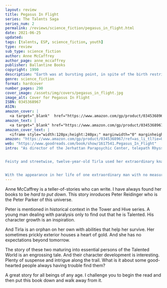 ```yaml
---
layout: review
title: Pegasus In Flight
series: The Talents Saga
series_num: 2
permalink: /reviews/science_fiction/pegasus_in_flight.html
date: 2021-06-25
updated: 
tags: [talents, ESP, science_fiction, youth]
type: review
sub_type: science_fiction
author: Anne McCaffrey
author_page: anne_mccaffrey
publisher: Ballantine Books
copyright: 1990
description: "Earth was at bursting point, in spite of the birth restrictions of only one child to each couple. Extra children existed in a sub-cultured world or were rounded up into slavery. The only hope was the space platform — the jumping-off point for the colonization of other worlds. But more Talents were needed to build and operate those platforms. Rhyssa Owen was the one responsible, both for finding Talents and training them. And when she felt the first encroachment of a mind reaching out to her, she knew it was exceptional — a fourteen-year-old boy with incredibly powerful kinetic ability. And in the seamy underworld of near-criminal children was another brilliant mind in danger from a ruthless group of child kidnappers. Rhyssa knew she had to find the two children and train them for the survival of earth."
genre: science_fiction
format: hardcover
number_pages: 290
cover_image: /assets/img/covers/pegasus_in_flight.jpg
image_alt: Cover for Pegasus In Flight
ISBN: 0345368967
ASIN: 
amazon_cover: |
  <a target="_blank"  href="https://www.amazon.com/gp/product/0345368967/ref=as_li_tl?ie=UTF8&camp=1789&creative=9325&creativeASIN=0345368967&linkCode=as2&tag=floridan21-20&linkId=870a673005c62211e0d9f25be913230e"><img border="0" src="//ws-na.amazon-adsystem.com/widgets/q?_encoding=UTF8&MarketPlace=US&ASIN=0345368967&ServiceVersion=20070822&ID=AsinImage&WS=1&Format=_SL250_&tag=floridan21-20" ></a>
amazon_text: |
  <a target="_blank" href="https://www.amazon.com/gp/product/0345368967/ref=as_li_tl?ie=UTF8&camp=1789&creative=9325&creativeASIN=0345368967&linkCode=as2&tag=floridan21-20&linkId=be8c3b27d43887cd3d05dc3fce4a53bb">Pegasus in Flight</a>
amazon_cover_text: |
  <iframe style="width:120px;height:240px;" marginwidth="0" marginheight="0" scrolling="no" frameborder="0" src="//ws-na.amazon-adsystem.com/widgets/q?ServiceVersion=20070822&OneJS=1&Operation=GetAdHtml&MarketPlace=US&source=ac&ref=tf_til&ad_type=product_link&tracking_id=floridan21-20&marketplace=amazon&amp;region=US&placement=0345368967&asins=0345368967&linkId=6ca0a500da9b912f9667c232a15640f9&show_border=false&link_opens_in_new_window=false&price_color=333333&title_color=0066c0&bg_color=ffffff"></iframe>
amazon: "https://www.amazon.com/gp/product/0345368967/ref=as_li_tl?ie=UTF8&tag=floridan21-20&camp=1789&creative=9325&linkCode=as2&creativeASIN=0345368967&linkId=226b905f54a52c11f4c2f32cafcc8fa3"
web: "https://www.goodreads.com/book/show/1617541.Pegasus_In_Flight"
intro: "As director of the Jerhattan Parapsychic Center, telepath Rhyssa Owen coordinated the job assignments for psychically gifted Talents. And though she had her hands full dealing with the unreasonable demand for kinetics to work on the space platform that would be humankind's stepping-stone to the stars, she was always ready to welcome new Talents to the Center.


Feisty and streetwise, twelve-year-old Tirla used her extraordinary knack for languages to eke out a living in the Linear developments, where the poor struggled to make ends meet and children were conscripted or sold into menial work programs. Young Peter, paralyzed in a freak accident, hoped someday to get into space where zero gravity would enable him to function more easily. Both desperately needed help only other Talents could provide.


With the appearance in her life of one extraordinary man with no measurable Talent at all, Rhyssa suddenly found herself questioning everything she thought she knew about her people. And when two Talented children were discovered to have some very unusual -- and unexpected -- abilities, she realized that she would have to reassess the potential of all Talentkind..."
---
```


Anne McCaffrey is a teller-of-stories who can write. I have always found her books to be *hard to put down*. This story inroduces Peter Reidinger who is the Peter Parker of this universe.

Peter is mentioned in historical context in the Tower and Hive series. A young man dealing with paralysis only to find out that he is Talented. His character growth is an inspiration.

And Tirla is an orphan on her own with abilities that help her survive. Her sometimes prickly exterior houses a heart of gold. And she has no expectations beyond tomorrow.

The story of these two maturing into essential persons of the Talented World is an engrossing tale. And their character development is interesting. Plenty of suspense and intrigue along the trail. What is it about some good-hearted people always having trouble find them?

A great story for all beings of any age. I challenge you to begin the read and then put this book down and walk away from it.
